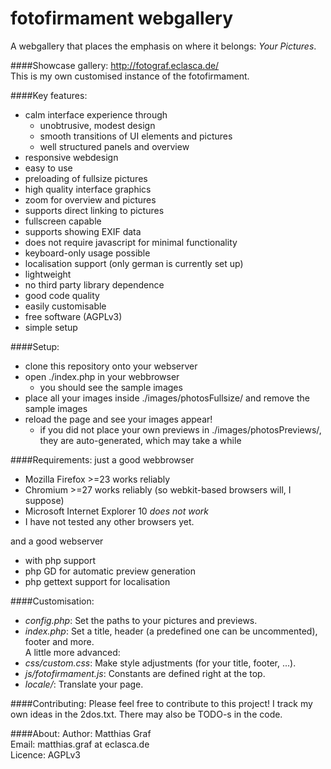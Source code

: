 fotofirmament webgallery
=============

A webgallery that places the emphasis on where it belongs: *Your Pictures*.

####Showcase gallery:
http://fotograf.eclasca.de/<br/>
This is my own customised instance of the fotofirmament.

####Key features:
* calm interface experience through
  * unobtrusive, modest design
  * smooth transitions of UI elements and pictures
  * well structured panels and overview
* responsive webdesign
* easy to use
* preloading of fullsize pictures
* high quality interface graphics
* zoom for overview and pictures
* supports direct linking to pictures
* fullscreen capable
* supports showing EXIF data
* does not require javascript for minimal functionality
* keyboard-only usage possible
* localisation support (only german is currently set up)
* lightweight
* no third party library dependence
* good code quality
* easily customisable
* free software (AGPLv3)
* simple setup

####Setup:
* clone this repository onto your webserver
* open ./index.php in your webbrowser
  * you should see the sample images
* place all your images inside ./images/photosFullsize/ and remove the sample images
* reload the page and see your images appear!
  * if you did not place your own previews in ./images/photosPreviews/, they are auto-generated, which may take a while

####Requirements:
just a good webbrowser
* Mozilla Firefox >=23 works reliably
* Chromium >=27 works reliably (so webkit-based browsers will, I suppose)
* Microsoft Internet Explorer 10 *does not work*
* I have not tested any other browsers yet.

and a good webserver
* with php support
* php GD for automatic preview generation
* php gettext support for localisation

####Customisation:
* *config.php*: Set the paths to your pictures and previews.
* *index.php*: Set a title, header (a predefined one can be uncommented), footer and more.
<br/>A little more advanced:
* *css/custom.css*: Make style adjustments (for your title, footer, ...).
* *js/fotofirmament.js*: Constants are defined right at the top. 
* *locale/*: Translate your page.

####Contributing:
Please feel free to contribute to this project!
I track my own ideas in the 2dos.txt. There may also be TODO-s in the code.

####About:
Author: Matthias Graf<br/>
Email: matthias.graf at eclasca.de<br/>
Licence: AGPLv3
